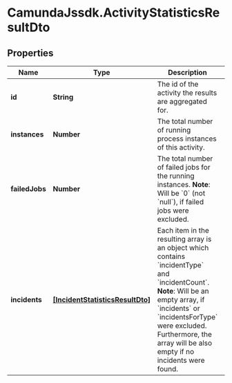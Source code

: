 # CamundaJssdk.ActivityStatisticsResultDto

## Properties

Name | Type | Description | Notes
------------ | ------------- | ------------- | -------------
**id** | **String** | The id of the activity the results are aggregated for. | [optional] 
**instances** | **Number** | The total number of running process instances of this activity. | [optional] 
**failedJobs** | **Number** | The total number of failed jobs for the running instances. **Note**: Will be &#x60;0&#x60; (not &#x60;null&#x60;), if failed jobs were excluded. | [optional] 
**incidents** | [**[IncidentStatisticsResultDto]**](IncidentStatisticsResultDto.md) | Each item in the resulting array is an object which contains &#x60;incidentType&#x60; and &#x60;incidentCount&#x60;. **Note**: Will be an empty array, if &#x60;incidents&#x60; or &#x60;incidentsForType&#x60; were excluded. Furthermore, the array will be also empty if no incidents were found. | [optional] 


